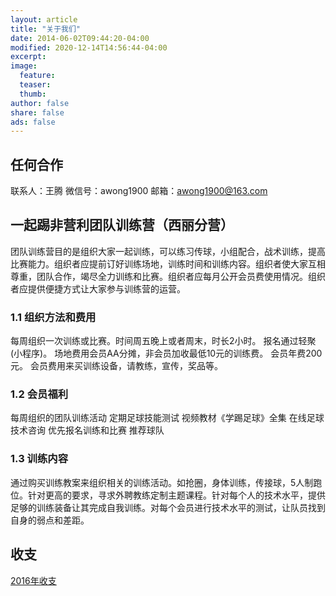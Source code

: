 ```yaml
---
layout: article
title: "关于我们"
date: 2014-06-02T09:44:20-04:00
modified: 2020-12-14T14:56:44-04:00
excerpt:
image:
  feature:
  teaser:
  thumb:
author: false
share: false
ads: false
---
```


## 任何合作
联系人：王腾
微信号：awong1900
邮箱：awong1900@163.com

## 一起踢非营利团队训练营（西丽分营）
团队训练营目的是组织大家一起训练，可以练习传球，小组配合，战术训练，提高比赛能力。组织者应提前订好训练场地，训练时间和训练内容。组织者使大家互相尊重，团队合作，竭尽全力训练和比赛。组织者应每月公开会员费使用情况。组织者应提供便捷方式让大家参与训练营的运营。

### 1.1 组织方法和费用
每周组织一次训练或比赛。时间周五晚上或者周末，时长2小时。
报名通过轻聚(小程序)。
场地费用会员AA分摊，非会员加收最低10元的训练费。
会员年费200元。
会员费用来买训练设备，请教练，宣传，奖品等。
### 1.2 会员福利
 每周组织的团队训练活动
 定期足球技能测试
 视频教材《学踢足球》全集
 在线足球技术咨询
 优先报名训练和比赛
 推荐球队
### 1.3 训练内容
通过购买训练教案来组织相关的训练活动。如抢圈，身体训练，传接球，5人制跑位。针对更高的要求，寻求外聘教练定制主题课程。针对每个人的技术水平，提供足够的训练装备让其完成自我训练。对每个会员进行技术水平的测试，让队员找到自身的弱点和差距。

## 收支
[2016年收支](https://zuqiuxunlian.com/articles/2016-money/)
